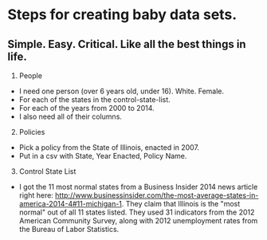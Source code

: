 # Steps for creating baby data sets.

## Simple. Easy. Critical. Like all the best things in life.

1. People
- I need one person (over 6 years old, under 16). White. Female.
- For each of the states in the control-state-list.
- For each of the years from 2000 to 2014. 
- I also need all of their columns. 

2. Policies
- Pick a policy from the State of Illinois, enacted in 2007. 
- Put in a csv with State, Year Enacted, Policy Name. 

3. Control State List
- I got the 11 most normal states from a Business Insider 2014 news article right here: http://www.businessinsider.com/the-most-average-states-in-america-2014-4#11-michigan-1. They claim that Illinois is the "most normal" out of all 11 states listed. They used 31 indicators from the 2012 American Community Survey, along with 2012 unemployment rates from the Bureau of Labor Statistics.